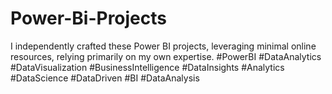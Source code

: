# Power-Bi-Projects
I independently crafted these Power BI projects, leveraging minimal online resources, relying primarily on my own expertise. #PowerBI #DataAnalytics #DataVisualization #BusinessIntelligence #DataInsights #Analytics #DataScience #DataDriven #BI #DataAnalysis
